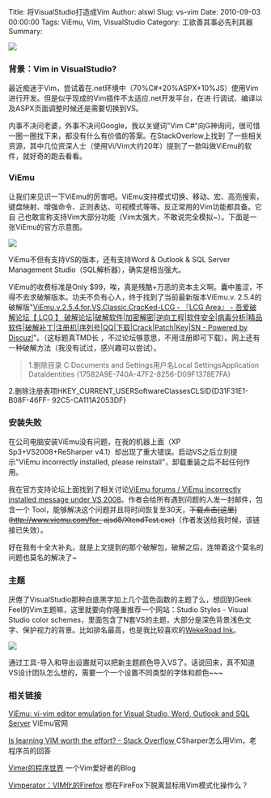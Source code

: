 Title: 将VisualStudio打造成Vim
Author: alswl
Slug: vs-vim
Date: 2010-09-03 00:00:00
Tags: ViEmu, Vim, VisualStudio
Category: 工欲善其事必先利其器
Summary: 

![](http://upload-log4d.qiniudn.com/2010/09/ViEmu.jpg)

### 背景：Vim in VisualStudio?

最近痴迷于Vim，尝试着在.net环境中（70%C#+20%ASPX+10%JS）使用Vim进行开发。但是似乎现成的Vim插件不太适应.net开发平台，在进
行调试、编译以及ASPX页面调整时候还是需要切换到VS。

内事不决问老婆，外事不决问Google，我以关键词"Vim C#"向G神询问，很可惜一圈一圈找下来，都没有什么有价值的答案。在StackOverlow上找到
了一些相关资源，其中几位资深人士（使用Vi/Vim大约20年）提到了一款叫做ViEmu的软件，就好奇的跑去看看。

### ViEmu

让我们来见识一下ViEmu的厉害吧。ViEmu支持模式切换、移动、宏、高亮搜索，键盘映射、增强命令、正则表达、可视模式等等。反正常用的Vim功能都具备。它自
己也敢宣称支持Vim大部分功能（Vim太强大，不敢说完全模拟~）。下面是一张ViEmu的官方示意图。

![](http://upload-log4d.qiniudn.com/2010/09/viemu-movie.gif)

ViEmu不但有支持VS的版本，还有支持Word & Outlook & SQL Server Management
Studio（SQL解析器），确实是相当强大。

ViEmu的收费标准是Only $99，唉，真是残酷+万恶的资本主义啊。囊中羞涩，不得不去求破解版本。功夫不负有心人，终于找到了当前最新版本ViEmu.v.
2.5.4的破解版"[ViEmu.v.2.5.4.for.VS.Classic.CracKed-LCG - 『LCG Area』 - 吾爱破解论坛【 LCG
】 破解论坛|破解软件|加密解密|逆向工程|软件安全|病毒分析|精品软件|破解补丁|注册机|序列号|QQ|下载|Crack|Patch|Key|SN -
Powered by Discuz!](http://www.52pojie.cn/viewthread.php?tid=59277)"。（这标题真TMD长
，不过论坛够意思，不用注册即可下载）。网上还有一种破解方法（我没有试过，感兴趣可以尝试）。

> 1.删除目录 C:Documents and Settings用户名Local SettingsApplication DataIdentities
{17582A9E-740A-47F2-8256-D09F1378E7FA}

2.删除注册表项HKEY_CURRENT_USERSoftwareClassesCLSID{D31F31E1-B08F-46FF-
92C5-CA111A2053DF}

### 安装失败

在公司电脑安装ViEmu没有问题，在我的机器上面（XP Sp3+VS2008+ReSharper
v4.1）却出现了重大错误。启动VS之后立刻提示"ViEmu incorrectly installed, please
reinstall"，卸载重装之后不起任何作用。

我在官方支持论坛上面找到了相关讨论[ViEmu forums / ViEmu incorrectly installed message under VS 
2008](http://www.viemu.com/forums/viewtopic.php?id=395)。作者会给所有遇到问题的人发一封邮件，包含一个
Tool，能够解决这个问题并且将时间恢复至30天，<strike>下载点击[这里](http://www.viemu.com/for-
ajsd8/XtendTest.exe)</strike>（作者发送给我时候，该链接已失效）。

好在我有十全大补丸，就是上文提到的那个破解包，破解之后，连带着这个莫名的问题也莫名的解决了~

### 主题

厌倦了VisualStudio那种白底黑字加上几个蓝色函数的主题了么，想回到Geek Feel的Vim主题嘛，这里就要向你隆重推荐一个网站：Studio
Styles - Visual Studio color
schemes，里面包含了N套VS的主题，大部分是深色背景浅色文字、保护视力的背景。比如排名最高，也是我比较喜欢的[WekeRoad
Ink](http://studiostyles.info/schemes/wekeroad-ink)。

![](http://upload-log4d.qiniudn.com/2010/09/WekeRoad_Ink.jpg)

通过工具-导入和导出设置就可以把新主题颜色导入VS了。话说回来，真不知道VS设计团队怎么想的，需要一个一个设置不同类型的字体和颜色~~~

### 相关链接

[ViEmu: vi-vim editor emulation for Visual Studio, Word, Outlook and SQL
Server](http://www.viemu.com/) ViEmu官网

[Is learning VIM worth the effort? - Stack Overflow
](http://stackoverflow.com/questions/597077/is-learning-vim-worth-the-effort)
CSharper怎么用Vim，老程序员的回答

[Vimer的程序世界](http://www.vimer.cn/) 一个Vim爱好者的Blog

[Vimperator：VIM化的Firefox](http://xbeta.info/vimperator.htm)
想在FireFox下脱离鼠标用Vim模式化操作么？

